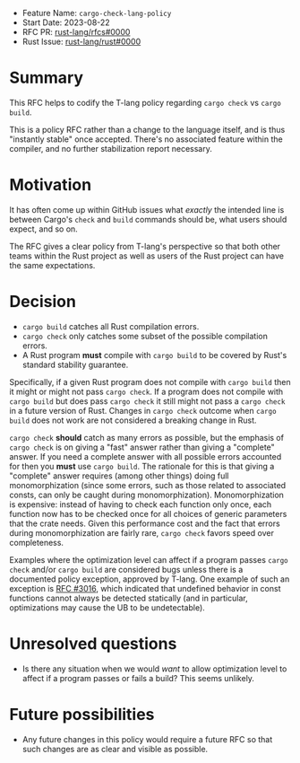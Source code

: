 - Feature Name: `cargo-check-lang-policy`
- Start Date: 2023-08-22
- RFC PR: [rust-lang/rfcs#0000](https://github.com/rust-lang/rfcs/pull/0000)
- Rust Issue: [rust-lang/rust#0000](https://github.com/rust-lang/rust/issues/0000)

# Summary
[summary]: #summary

This RFC helps to codify the T-lang policy regarding `cargo check` vs `cargo build`.

This is a policy RFC rather than a change to the language itself, and is thus "instantly stable" once accepted. There's no associated feature within the compiler, and no further stabilization report necessary.

# Motivation
[motivation]: #motivation

It has often come up within GitHub issues what *exactly* the intended line is between Cargo's `check` and `build` commands should be, what users should expect, and so on.

The RFC gives a clear policy from T-lang's perspective so that both other teams within the Rust project as well as users of the Rust project can have the same expectations.

# Decision
[decision]: #decision

* `cargo build` catches all Rust compilation errors.
* `cargo check` only catches some subset of the possible compilation errors.
* A Rust program **must** compile with `cargo build` to be covered by Rust's standard stability guarantee.

Specifically, if a given Rust program does not compile with `cargo build` then it might or might not pass `cargo check`. If a program does not compile with `cargo build` but does pass `cargo check` it still might not pass a `cargo check` in a future version of Rust. Changes in `cargo check` outcome when `cargo build` does not work are not considered a breaking change in Rust.

`cargo check` **should** catch as many errors as possible, but the emphasis of `cargo check` is on giving a "fast" answer rather than giving a "complete" answer.
If you need a complete answer with all possible errors accounted for then you **must** use `cargo build`.
The rationale for this is that giving a "complete" answer requires (among other things) doing full monomorphization (since some errors, such as those related to associated consts, can only be caught during monomorphization).
Monomorphization is expensive: instead of having to check each function only once, each function now has to be checked once for all choices of generic parameters that the crate needs.
Given this performance cost and the fact that errors during monomorphization are fairly rare, `cargo check` favors speed over completeness.

Examples where the optimization level can affect if a program passes `cargo check` and/or `cargo build` are considered bugs unless there is a documented policy exception, approved by T-lang. One example of such an exception is [RFC #3016](https://rust-lang.github.io/rfcs/3016-const-ub.html), which indicated that undefined behavior in const functions cannot always be detected statically (and in particular, optimizations may cause the UB to be undetectable).

# Unresolved questions
[unresolved-questions]: #unresolved-questions

* Is there any situation when we would *want* to allow optimization level to affect if a program passes or fails a build? This seems unlikely.

# Future possibilities
[future-possibilities]: #future-possibilities

* Any future changes in this policy would require a future RFC so that such changes are as clear and visible as possible.
